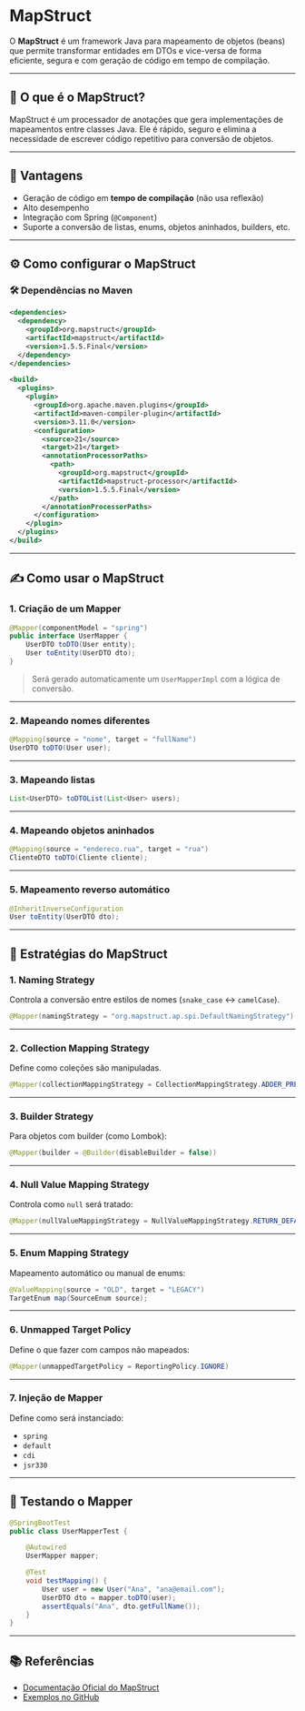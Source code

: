 # MapStruct

O **MapStruct** é um framework Java para mapeamento de objetos (beans) que permite transformar entidades em DTOs e vice-versa de forma eficiente, segura e com geração de código em tempo de compilação.

---

## 📌 O que é o MapStruct?

MapStruct é um processador de anotações que gera implementações de mapeamentos entre classes Java. Ele é rápido, seguro e elimina a necessidade de escrever código repetitivo para conversão de objetos.

---

## 🚀 Vantagens

- Geração de código em **tempo de compilação** (não usa reflexão)
- Alto desempenho
- Integração com Spring (`@Component`)
- Suporte a conversão de listas, enums, objetos aninhados, builders, etc.

---

## ⚙️ Como configurar o MapStruct

### 🛠 Dependências no Maven

```xml
<dependencies>
  <dependency>
    <groupId>org.mapstruct</groupId>
    <artifactId>mapstruct</artifactId>
    <version>1.5.5.Final</version>
  </dependency>
</dependencies>

<build>
  <plugins>
    <plugin>
      <groupId>org.apache.maven.plugins</groupId>
      <artifactId>maven-compiler-plugin</artifactId>
      <version>3.11.0</version>
      <configuration>
        <source>21</source>
        <target>21</target>
        <annotationProcessorPaths>
          <path>
            <groupId>org.mapstruct</groupId>
            <artifactId>mapstruct-processor</artifactId>
            <version>1.5.5.Final</version>
          </path>
        </annotationProcessorPaths>
      </configuration>
    </plugin>
  </plugins>
</build>
```

---

## ✍️ Como usar o MapStruct

### 1. Criação de um Mapper

```java
@Mapper(componentModel = "spring")
public interface UserMapper {
    UserDTO toDTO(User entity);
    User toEntity(UserDTO dto);
}
```

> Será gerado automaticamente um `UserMapperImpl` com a lógica de conversão.

---

### 2. Mapeando nomes diferentes

```java
@Mapping(source = "nome", target = "fullName")
UserDTO toDTO(User user);
```

---

### 3. Mapeando listas

```java
List<UserDTO> toDTOList(List<User> users);
```

---

### 4. Mapeando objetos aninhados

```java
@Mapping(source = "endereco.rua", target = "rua")
ClienteDTO toDTO(Cliente cliente);
```

---

### 5. Mapeamento reverso automático

```java
@InheritInverseConfiguration
User toEntity(UserDTO dto);
```

---

## 🔄 Estratégias do MapStruct

### 1. Naming Strategy

Controla a conversão entre estilos de nomes (`snake_case` ↔ `camelCase`).

```java
@Mapper(namingStrategy = "org.mapstruct.ap.spi.DefaultNamingStrategy")
```

---

### 2. Collection Mapping Strategy

Define como coleções são manipuladas.

```java
@Mapper(collectionMappingStrategy = CollectionMappingStrategy.ADDER_PREFERRED)
```

---

### 3. Builder Strategy

Para objetos com builder (como Lombok):

```java
@Mapper(builder = @Builder(disableBuilder = false))
```

---

### 4. Null Value Mapping Strategy

Controla como `null` será tratado:

```java
@Mapper(nullValueMappingStrategy = NullValueMappingStrategy.RETURN_DEFAULT)
```

---

### 5. Enum Mapping Strategy

Mapeamento automático ou manual de enums:

```java
@ValueMapping(source = "OLD", target = "LEGACY")
TargetEnum map(SourceEnum source);
```

---

### 6. Unmapped Target Policy

Define o que fazer com campos não mapeados:

```java
@Mapper(unmappedTargetPolicy = ReportingPolicy.IGNORE)
```

---

### 7. Injeção de Mapper

Define como será instanciado:

- `spring`
- `default`
- `cdi`
- `jsr330`

---

## 🧪 Testando o Mapper

```java
@SpringBootTest
public class UserMapperTest {

    @Autowired
    UserMapper mapper;

    @Test
    void testMapping() {
        User user = new User("Ana", "ana@email.com");
        UserDTO dto = mapper.toDTO(user);
        assertEquals("Ana", dto.getFullName());
    }
}
```

---

## 📚 Referências

- [Documentação Oficial do MapStruct](https://mapstruct.org/)
- [Exemplos no GitHub](https://github.com/mapstruct/mapstruct-examples)